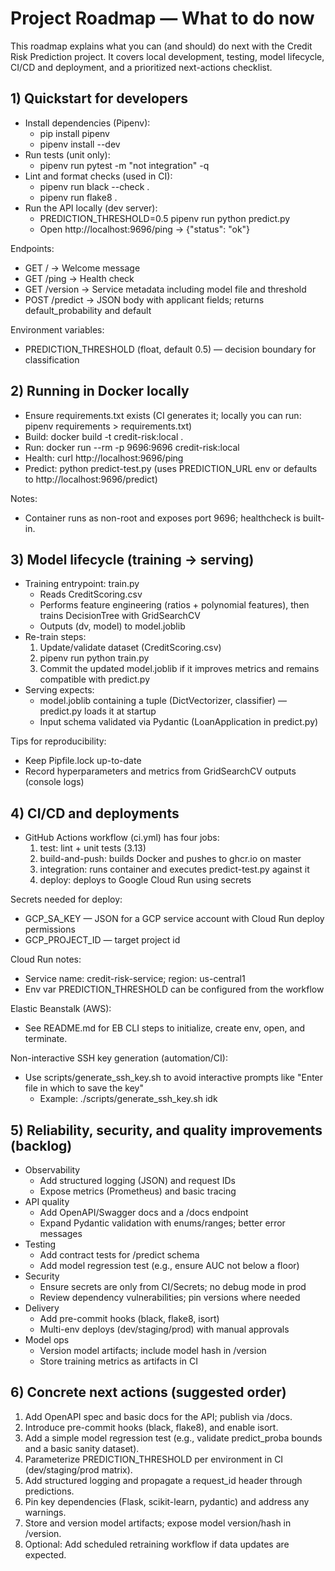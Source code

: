 # Project Roadmap — What to do now

This roadmap explains what you can (and should) do next with the Credit Risk Prediction project. It covers local development, testing, model lifecycle, CI/CD and deployment, and a prioritized next-actions checklist.

## 1) Quickstart for developers

- Install dependencies (Pipenv):
  - pip install pipenv
  - pipenv install --dev
- Run tests (unit only):
  - pipenv run pytest -m "not integration" -q
- Lint and format checks (used in CI):
  - pipenv run black --check .
  - pipenv run flake8 .
- Run the API locally (dev server):
  - PREDICTION_THRESHOLD=0.5 pipenv run python predict.py
  - Open http://localhost:9696/ping → {"status": "ok"}

Endpoints:
- GET / → Welcome message
- GET /ping → Health check
- GET /version → Service metadata including model file and threshold
- POST /predict → JSON body with applicant fields; returns default_probability and default

Environment variables:
- PREDICTION_THRESHOLD (float, default 0.5) — decision boundary for classification

## 2) Running in Docker locally

- Ensure requirements.txt exists (CI generates it; locally you can run: pipenv requirements > requirements.txt)
- Build: docker build -t credit-risk:local .
- Run: docker run --rm -p 9696:9696 credit-risk:local
- Health: curl http://localhost:9696/ping
- Predict: python predict-test.py (uses PREDICTION_URL env or defaults to http://localhost:9696/predict)

Notes:
- Container runs as non-root and exposes port 9696; healthcheck is built-in.

## 3) Model lifecycle (training → serving)

- Training entrypoint: train.py
  - Reads CreditScoring.csv
  - Performs feature engineering (ratios + polynomial features), then trains DecisionTree with GridSearchCV
  - Outputs (dv, model) to model.joblib
- Re-train steps:
  1. Update/validate dataset (CreditScoring.csv)
  2. pipenv run python train.py
  3. Commit the updated model.joblib if it improves metrics and remains compatible with predict.py
- Serving expects:
  - model.joblib containing a tuple (DictVectorizer, classifier) — predict.py loads it at startup
  - Input schema validated via Pydantic (LoanApplication in predict.py)

Tips for reproducibility:
- Keep Pipfile.lock up-to-date
- Record hyperparameters and metrics from GridSearchCV outputs (console logs)

## 4) CI/CD and deployments

- GitHub Actions workflow (ci.yml) has four jobs:
  1) test: lint + unit tests (3.13)
  2) build-and-push: builds Docker and pushes to ghcr.io on master
  3) integration: runs container and executes predict-test.py against it
  4) deploy: deploys to Google Cloud Run using secrets

Secrets needed for deploy:
- GCP_SA_KEY — JSON for a GCP service account with Cloud Run deploy permissions
- GCP_PROJECT_ID — target project id

Cloud Run notes:
- Service name: credit-risk-service; region: us-central1
- Env var PREDICTION_THRESHOLD can be configured from the workflow

Elastic Beanstalk (AWS):
- See README.md for EB CLI steps to initialize, create env, open, and terminate.

Non-interactive SSH key generation (automation/CI):
- Use scripts/generate_ssh_key.sh to avoid interactive prompts like "Enter file in which to save the key"
  - Example: ./scripts/generate_ssh_key.sh idk

## 5) Reliability, security, and quality improvements (backlog)

- Observability
  - Add structured logging (JSON) and request IDs
  - Expose metrics (Prometheus) and basic tracing
- API quality
  - Add OpenAPI/Swagger docs and a /docs endpoint
  - Expand Pydantic validation with enums/ranges; better error messages
- Testing
  - Add contract tests for /predict schema
  - Add model regression test (e.g., ensure AUC not below a floor)
- Security
  - Ensure secrets are only from CI/Secrets; no debug mode in prod
  - Review dependency vulnerabilities; pin versions where needed
- Delivery
  - Add pre-commit hooks (black, flake8, isort)
  - Multi-env deploys (dev/staging/prod) with manual approvals
- Model ops
  - Version model artifacts; include model hash in /version
  - Store training metrics as artifacts in CI

## 6) Concrete next actions (suggested order)

1. Add OpenAPI spec and basic docs for the API; publish via /docs.
2. Introduce pre-commit hooks (black, flake8), and enable isort.
3. Add a simple model regression test (e.g., validate predict_proba bounds and a basic sanity dataset).
4. Parameterize PREDICTION_THRESHOLD per environment in CI (dev/staging/prod matrix).
5. Add structured logging and propagate a request_id header through predictions.
6. Pin key dependencies (Flask, scikit-learn, pydantic) and address any warnings.
7. Store and version model artifacts; expose model version/hash in /version.
8. Optional: Add scheduled retraining workflow if data updates are expected.
